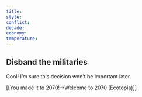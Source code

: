 ```yaml
---
title: 
style: 
conflict: 
decade: 
economy: 
temperature: 
---
```


## Disband the militaries

Cool! I’m sure this decision won’t be important later.

[[You made it to 2070!->Welcome to 2070 (Ecotopia)]]
